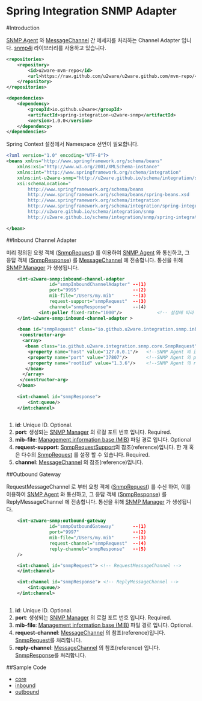 Spring Integration SNMP Adapter
=================================================

#Introduction 

[SNMP Agent](https://en.wikipedia.org/wiki/Simple_Network_Management_Protocol) 와 [MessageChannel](http://docs.spring.io/spring-integration/docs/4.2.4.RELEASE/reference/html/messaging-channels-section.html#channel) 간 메세지를 처리하는 Channel Adapter 입니다. [snmp4j](http://www.snmp4j.org/) 라이브러리를 사용하고 있습니다.

```xml
<repositories>
    <repository>
        <id>u2ware-mvm-repo</id>
        <url>https://raw.github.com/u2ware/u2ware.github.com/mvn-repo/</url>
    </repository>
</repositories>

<dependencies>
	<dependency>
		<groupId>io.github.u2ware</groupId>
		<artifactId>spring-integration-u2ware-snmp</artifactId>
		<version>1.0.0</version>
	</dependency>
</dependencies>
```

Spring Context 설정에서 Namespace 선언이 필요합니다.

```xml
<?xml version="1.0" encoding="UTF-8"?>
<beans xmlns="http://www.springframework.org/schema/beans"
	xmlns:xsi="http://www.w3.org/2001/XMLSchema-instance"
	xmlns:int="http://www.springframework.org/schema/integration"
	xmlns:int-u2ware-snmp="http://u2ware.github.io/schema/integration/snmp"
	xsi:schemaLocation="
		http://www.springframework.org/schema/beans 
		http://www.springframework.org/schema/beans/spring-beans.xsd
		http://www.springframework.org/schema/integration 
		http://www.springframework.org/schema/integration/spring-integration.xsd
		http://u2ware.github.io/schema/integration/snmp 
		http://u2ware.github.io/schema/integration/snmp/spring-integration-snmp.xsd">
		
</bean>
```

##Inbound Channel Adapter

미리 정의된 요청 객체 ([SnmpRequest](src/main/java/io/github/u2ware/integration/snmp/core/SnmpRequest.java)) 를 이용하여 [SNMP Agent](https://en.wikipedia.org/wiki/Simple_Network_Management_Protocol) 와 통신하고, 그 응답 객체 ([SnmpResponse](src/main/java/io/github/u2ware/integration/snmp/core/SnmpResponse.java)) 를 [MessageChannel](http://docs.spring.io/spring-integration/docs/4.2.4.RELEASE/reference/html/messaging-channels-section.html#channel) 에 전송합니다. 통신을 위해  [SNMP Manager](https://en.wikipedia.org/wiki/Simple_Network_Management_Protocol) 가 생성됩니다.

```xml
	<int-u2ware-snmp:inbound-channel-adapter 
				id="snmpInboundChannelAdapter" --(1)
				port="9995"                    --(2)
				mib-file="/Users/my.mib"       --(3)
				request-support="snmpRequest"  --(3)
				channel="snmpResponse">        --(4)
			<int:poller fixed-rate="1000"/>             <!-- 설정에 따라 통신을 반복 합니다.(polling) -->
	</int-u2ware-snmp:inbound-channel-adapter >
	
	<bean id="snmpRequest" class="io.github.u2ware.integration.snmp.inbound.SnmpRequestSupport">
	 <constructor-arg>
	  <array>
	   <bean class="io.github.u2ware.integration.snmp.core.SnmpRequest">
	    <property name="host" value="127.0.0.1"/>   <!--SNMP Agent 의 ip -->
		<property name="port" value="37807"/>       <!--SNMP Agent 의 port -->
		<property name="rootOid" value="1.3.6"/>    <!--SNMP Agent 의 rootOid-->
	   </bean>
	  </array>
	 </constructor-arg>
	</bean>
	
	<int:channel id="snmpResponse">   
		<int:queue/>
	</int:channel>
	              
```
1. **id**:	Unique ID.  Optional.
2. **port**: 생성되는 [SNMP Manager](https://en.wikipedia.org/wiki/Simple_Network_Management_Protocol) 의 로컬 포트 번호 입니다. Required.
3. **mib-file**: [Management information base (MIB)](https://en.wikipedia.org/wiki/Simple_Network_Management_Protocol#Management_information_base_.28MIB.29) 파일 경로 입니다. Optional
4. **request-support**:  [SnmpRequestSupport](src/main/java/io/github/u2ware/integration/snmp/inbound/SnRequempstSupport.java)의 참조(reference)입니다. 한 개 혹은 다수의 [SnmpRequest](src/main/java/io/github/u2ware/integration/snmp/core/SnmpRequest.java) 를 설정 할 수 있습니다. Required.
5. **channel**: [MessageChannel](http://docs.spring.io/spring-integration/docs/4.2.4.RELEASE/reference/html/messaging-channels-section.html#channel) 의 참조(reference)입니다. 


##Outbound Gateway

RequestMessageChannel 로 부터 요청 객체 ([SnmpRequest](src/main/java/io/github/u2ware/integration/snmp/core/SnmpRequest.java)) 를 수신 하여, 이를 이용하여 [SNMP Agent](https://en.wikipedia.org/wiki/Simple_Network_Management_Protocol) 와 통신하고, 그 응답 객체 ([SnmpResponse](src/main/java/io/github/u2ware/integration/snmp/core/SnmpResponse.java)) 를 ReplyMessageChannel 에 전송합니다. 통신을 위해  [SNMP Manager](https://en.wikipedia.org/wiki/Simple_Network_Management_Protocol) 가 생성됩니다.

```xml
	<int-u2ware-snmp:outbound-gateway 
				id="snmpOutboundGateway"       --(1)      
				port="9997"                    --(2)           
				mib-file="/Users/my.mib"       --(3)           
				request-channel="snmpRequest"  --(4)
				reply-channel="snmpResponse"   --(5)
	/>

	<int:channel id="snmpRequest"> <!-- RequestMessageChannel -->
	</int:channel>

	<int:channel id="snmpResponse"> <!-- ReplyMessageChannel -->
		<int:queue/>
	</int:channel>
	
```
1. **id**:	Unique ID.  Optional.
2. **port**: 생성되는 [SNMP Manager](https://en.wikipedia.org/wiki/Simple_Network_Management_Protocol) 의 로컬 포트 번호 입니다. Required.
3. **mib-file**: [Management information base (MIB)](https://en.wikipedia.org/wiki/Simple_Network_Management_Protocol#Management_information_base_.28MIB.29) 파일 경로 입니다. Optional.
4. **request-channel**: [MessageChannel](http://docs.spring.io/spring-integration/docs/4.2.4.RELEASE/reference/html/messaging-channels-section.html#channel) 의 참조(reference)입니다. [SnmpRequest](src/main/java/io/github/u2ware/integration/snmp/core/SnmpRequest.java)를 처리합니다.
5. **reply-channel**: [MessageChannel](http://docs.spring.io/spring-integration/docs/4.2.4.RELEASE/reference/html/messaging-channels-section.html#channel) 의 참조(reference) 입니다. [SnmpResponse](src/main/java/io/github/u2ware/integration/snmp/core/SnmpResponse.java)를 처리합니다. 

##Sample Code

* [core](src/test/java/io/github/u2ware/integration/snmp/core/)
* [inbound](src/test/java/io/github/u2ware/integration/snmp/inbound/)
* [outbound](src/test/java/io/github/u2ware/integration/snmp/outbound/)



